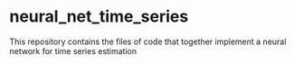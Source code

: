 neural_net_time_series
======================

This repository contains the files of code that together implement a neural network for time series estimation
